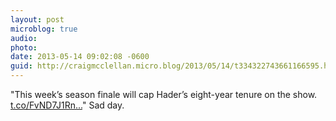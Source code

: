 ```yaml
---
layout: post
microblog: true
audio: 
photo: 
date: 2013-05-14 09:02:08 -0600
guid: http://craigmcclellan.micro.blog/2013/05/14/t334322743661166595.html
---
```

"This week’s season finale will cap Hader’s eight-year tenure on the show. [t.co/FvND7J1Rn...](http://t.co/FvND7J1Rnl)"
Sad day.
